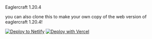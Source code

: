 Eaglercraft 1.20.4

you can also clone this to make your own copy of the web version of eaglercraft 1.20.4!

[![Deploy to Netlify](https://www.netlify.com/img/deploy/button.svg)](https://app.netlify.com/start/deploy?repository=https://github.com/ZixiaChen/Eaglercraft-1.20.4)
[![Deploy with Vercel](https://vercel.com/button)](https://vercel.com/new/clone?repository-url=https%3A%2F%2Fgithub.com%2FZixiaChen%2FEaglercraft-1.20.4%2F)
